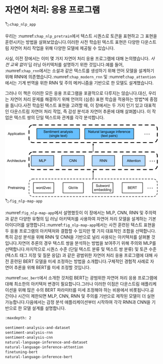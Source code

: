 # 자연어 처리: 응용 프로그램
:label:`chap_nlp_app`

우리는 :numref:`chap_nlp_pretrain`에서 텍스트 시퀀스로 토큰을 표현하고 그 표현을 훈련시키는 방법을 살펴보았습니다.이러한 사전 학습된 텍스트 표현은 다양한 다운스트림 자연어 처리 작업을 위해 다양한 모델에 제공될 수 있습니다. 

사실, 이전 장에서는 이미 몇 가지 자연어 처리 응용 프로그램에 대해 논의했습니다.
*사전 교육 없이*
딥 러닝 아키텍처를 설명하기 위한 것입니다.예를 들어, :numref:`chap_rnn`에서는 소설과 같은 텍스트를 생성하기 위해 언어 모델을 설계하기 위해 RNN에 의존했습니다.:numref:`chap_modern_rnn` 및 :numref:`chap_attention`에서는 기계 번역을 위한 RNN 및 주의 메커니즘을 기반으로 한 모델도 설계했습니다. 

그러나 이 책은 이러한 모든 응용 프로그램을 포괄적으로 다루지는 않습니다.대신, 우리는 자연어 처리 문제를 해결하기 위해 언어의 (심층) 표현 학습을 적용하는 방법*에 중점을 둡니다.사전 학습된 텍스트 표현을 고려할 때, 이 장에서는 두 가지 인기 있고 대표적인 다운스트림 자연어 처리 작업, 즉 감성 분석과 자연어 추론에 대해 살펴봅니다. 이 작업은 텍스트 쌍의 단일 텍스트와 관계를 각각 분석합니다. 

![Pretrained text representations can be fed to various deep learning architectures for different downstream natural language processing applications. This chapter focuses on how to design models for different downstream natural language processing applications.](../img/nlp-map-app.svg)
:label:`fig_nlp-map-app`

:numref:`fig_nlp-map-app`에서 설명했듯이 이 장에서는 MLP, CNN, RNN 및 주의력과 같은 다양한 유형의 딥 러닝 아키텍처를 사용하여 자연어 처리 모델을 설계하는 기본 아이디어를 설명합니다.:numref:`fig_nlp-map-app`에서는 사전 훈련된 텍스트 표현을 두 응용 프로그램의 아키텍처와 결합할 수 있지만 몇 가지 대표적인 조합을 선택합니다.특히 감성 분석을 위해 RNN 및 CNN을 기반으로 널리 사용되는 아키텍처를 살펴볼 것입니다.자연어 추론의 경우 텍스트 쌍을 분석하는 방법을 보여주기 위해 주의와 MLP를 선택합니다.마지막으로 시퀀스 수준 (단일 텍스트 분류 및 텍스트 쌍 분류) 및 토큰 수준 (텍스트 태그 지정 및 질문 응답) 과 같은 광범위한 자연어 처리 응용 프로그램에 대해 사전 훈련된 BERT 모델을 미세 조정하는 방법을 소개합니다.구체적인 경험적 사례로 자연어 추론을 위해 BERT를 미세 조정할 것입니다. 

:numref:`sec_bert`에서 소개한 것처럼 BERT는 광범위한 자연어 처리 응용 프로그램에 대해 최소한의 아키텍처 변경이 필요합니다.그러나 이러한 이점은 다운스트림 애플리케이션을 위해 많은 수의 BERT 파라미터를 미세 조정해야 하는 비용에서 비롯됩니다.공간이나 시간이 제한되면 MLP, CNN, RNN 및 주의를 기반으로 제작된 모델이 더 실현 가능합니다.다음에서는 감정 분석 애플리케이션부터 시작하여 각각 RNN과 CNN을 기반으로 한 모델 설계를 설명합니다.

```toc
:maxdepth: 2

sentiment-analysis-and-dataset
sentiment-analysis-rnn
sentiment-analysis-cnn
natural-language-inference-and-dataset
natural-language-inference-attention
finetuning-bert
natural-language-inference-bert
```

